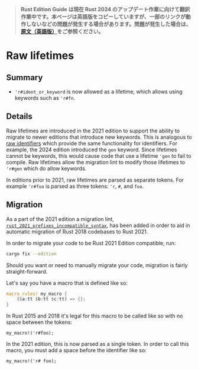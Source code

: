 > **Rust Edition Guide は現在 Rust 2024 のアップデート作業に向けて翻訳作業中です。本ページは英語版をコピーしていますが、一部のリンクが動作しないなどの問題が発生する場合があります。問題が発生した場合は、[原文（英語版）](https://doc.rust-lang.org/nightly/edition-guide/introduction.html)をご参照ください。**

# Raw lifetimes

## Summary

- `'r#ident_or_keyword` is now allowed as a lifetime, which allows using keywords such as `'r#fn`.

## Details

Raw lifetimes are introduced in the 2021 edition to support the ability to migrate to newer editions that introduce new keywords. This is analogous to [raw identifiers] which provide the same functionality for identifiers. For example, the 2024 edition introduced the `gen` keyword. Since lifetimes cannot be keywords, this would cause code that use a lifetime `'gen` to fail to compile. Raw lifetimes allow the migration lint to modify those lifetimes to `'r#gen` which do allow keywords.

In editions prior to 2021, raw lifetimes are parsed as separate tokens. For example `'r#foo` is parsed as three tokens: `'r`, `#`, and `foo`.

[raw identifiers]: ../../reference/identifiers.html#raw-identifiers

## Migration

As a part of the 2021 edition a migration lint, [`rust_2021_prefixes_incompatible_syntax`], has been added in order to aid in automatic migration of Rust 2018 codebases to Rust 2021.

In order to migrate your code to be Rust 2021 Edition compatible, run:

```sh
cargo fix --edition
```

Should you want or need to manually migrate your code, migration is fairly straight-forward.

Let's say you have a macro that is defined like so:

```rust
macro_rules! my_macro {
    ($a:tt $b:tt $c:tt) => {};
}
```

In Rust 2015 and 2018 it's legal for this macro to be called like so with no space between the tokens:

```rust,ignore
my_macro!('r#foo);
```

In the 2021 edition, this is now parsed as a single token. In order to call this macro, you must add a space before the identifier like so:

```rust,ignore
my_macro!('r# foo);
```

[`rust_2021_prefixes_incompatible_syntax`]: ../../rustc/lints/listing/allowed-by-default.html#rust-2021-prefixes-incompatible-syntax
